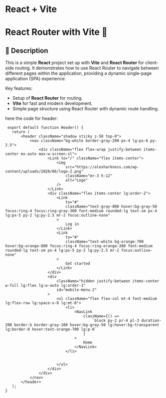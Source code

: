 # React + Vite

# React Router with Vite 🚀

## 📜 Description

This is a simple **React** project set up with **Vite** and **React Router** for client-side routing. It demonstrates how to use React Router to navigate between different pages within the application, providing a dynamic single-page application (SPA) experience.

Key features:
- Setup of **React Router** for routing.
- **Vite** for fast and modern development.
- Simple page structure using React Router with dynamic route handling.

here the code for header:


 ``` Header
  export default function Header() {
    return (
        <header className="shadow sticky z-50 top-0">
            <nav className="bg-white border-gray-200 px-4 lg:px-6 py-2.5">
                <div className="flex flex-wrap justify-between items-center mx-auto max-w-screen-xl">
                    <Link to="/" className="flex items-center">
                        <img
                            src="https://alexharkness.com/wp-content/uploads/2020/06/logo-2.png"
                            className="mr-3 h-12"
                            alt="Logo"
                        />
                    </Link>
                    <div className="flex items-center lg:order-2">
                        <Link
                            to="#"
                            className="text-gray-800 hover:bg-gray-50 focus:ring-4 focus:ring-gray-300 font-medium rounded-lg text-sm px-4 lg:px-5 py-2 lg:py-2.5 mr-2 focus:outline-none"
                        >
                            Log in
                        </Link>
                        <Link
                            to="#"
                            className="text-white bg-orange-700 hover:bg-orange-800 focus:ring-4 focus:ring-orange-300 font-medium rounded-lg text-sm px-4 lg:px-5 py-2 lg:py-2.5 mr-2 focus:outline-none"
                        >
                            Get started
                        </Link>
                    </div>
                    <div
                        className="hidden justify-between items-center w-full lg:flex lg:w-auto lg:order-1"
                        id="mobile-menu-2"
                    >
                        <ul className="flex flex-col mt-4 font-medium lg:flex-row lg:space-x-8 lg:mt-0">
                            <li>
                                <NavLink
                                    className={() =>
                                        `block py-2 pr-4 pl-3 duration-200 border-b border-gray-100 hover:bg-gray-50 lg:hover:bg-transparent lg:border-0 hover:text-orange-700 lg:p-0`
                                    }
                                >
                                    Home
                                </NavLink>
                            </li>
                            
                            
                        </ul>
                    </div>
                </div>
            </nav>
        </header>
    );
}

